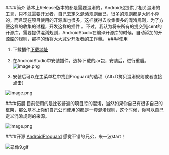 ####简介
基本上Release版本的都是需要混淆的，Android也提供了相关混淆的工具，只不过需要开发者，自己去定义混淆规则而已，很多的规则都是大同小异的，而且现在项目使用的开源库也很多，这样就得去收集很多的混淆规则，为了方便这样的收集的过程，开发这样的插件 。不过，我认为将来所有的提交到jcent的开源库，需要提供混淆规则，AndroidStudio在编译开源库的时候，自动添加的开源库的规则，那样的话将大大减少开发者的工作量。
####使用
1. 下载插件[下载地址](https://raw.githubusercontent.com/pengyuantao/AndroidProguard/master/MyProguard.jar)
2. 在AndroidStudio中安装插件，选择下载的jar包，安装后，进行重启。
![image.png](http://upload-images.jianshu.io/upload_images/1460021-cedd1d8ff488478a.png?imageMogr2/auto-orient/strip%7CimageView2/2/w/1240)

3. 安装后可以在主菜单栏中找到Proguard的选项（Alt+D拷贝混淆规则或者直接点击）

![image.png](http://upload-images.jianshu.io/upload_images/1460021-0ee5c1654f7d4e7d.png?imageMogr2/auto-orient/strip%7CimageView2/2/w/1240)

####拓展
目前使用的是比较普遍的项目库的混淆，当然如果你自己有很多自己的框架，那么基本上你们自己公司使用的都是一套混淆规则，这个时候，你可以自己定义混淆规则的来源。

![image.png](http://upload-images.jianshu.io/upload_images/1460021-516c8fa1f867528e.png?imageMogr2/auto-orient/strip%7CimageView2/2/w/1240)

####开源
[AndroidProguard]( https://github.com/pengyuantao/AndroidProguard)
感觉不错的兄弟，来一波start！


![录像9.gif](http://upload-images.jianshu.io/upload_images/1460021-d91a5af669f96f1b.gif?imageMogr2/auto-orient/strip)
